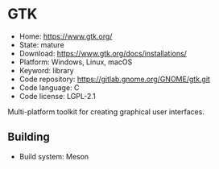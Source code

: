 # GTK

- Home: https://www.gtk.org/
- State: mature
- Download: https://www.gtk.org/docs/installations/
- Platform: Windows, Linux, macOS
- Keyword: library
- Code repository: https://gitlab.gnome.org/GNOME/gtk.git
- Code language: C
- Code license: LGPL-2.1

Multi-platform toolkit for creating graphical user interfaces.

## Building

- Build system: Meson
